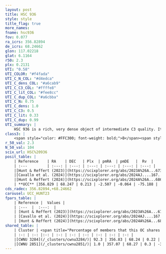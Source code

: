 ```yaml
---
layout: post
title: HSC 936
style: style
title_flag: true
more_names: 
fname: hsc936
fov: 0.077
ra_icrs: 356.82894
de_icrs: 68.24662
glon: 117.02218
glat: 6.1164
r50: 2.3
plx: 0.2131
UTI: "0.58"
UTI_COLOR: "#f4fada"
UTI_C_N_COL: "#d4edca"
UTI_C_dens_COL: "#a6cab9"
UTI_C_C3_COL: "#ffffe8"
UTI_C_lit_COL: "#fee8cc"
UTI_C_dup_COL: "#a6cbba"
UTI_C_N: 0.75
UTI_C_dens: 1.0
UTI_C_C3: 0.5
UTI_C_lit: 0.33
UTI_C_dup: 0.99
UTI_summary: |
    HSC 936 is a rich, very dense object of intermediate C3 quality. It was recently reported in the literature.This is a unique object, which shares a very small percentage of members with at least one previously reported entry.
class3: |
    <span style="color: #FFC300; font-weight: bold;">B</span><span style="color: #FFC300; font-weight: bold;">B</span>
r_50_val: 2.3
N_50_val: 104
scix_url: HSC%20936
posit_table: |
    | Reference    | RA    | DEC   | Plx  | pmRA  | pmDE   |  Rv  |
    | :---         | :---: | :---: | :---: | :---: | :---: | :---: |
    |[Hunt & Reffert (2023)](https://scixplorer.org/abs/2023A%26A...673A.114H) | 356.831 | 68.252 | 0.221 | -2.514 | -0.085 | -62.74 |
    |[Cavallo et al. (2024)](https://scixplorer.org/abs/2024AJ....167...12C) | 356.788 | 68.239 | 0.207 | -- | -- | -- |
    |[Hunt & Reffert (2024)](https://scixplorer.org/abs/2024A%26A...686A..42H) | 356.831 | 68.252 | 0.221 | -2.514 | -0.085 | -62.74 |
    | **UCC** |356.829 | 68.247 | 0.213 | -2.507 | -0.064 | -75.188 | 
cds_radec: 356.82894,+68.24662
carousel: UCC_HUNT23
fpars_table: |
    | Reference |  Values |
    | :---  |  :---:  |
    | [Hunt & Reffert (2023)](https://scixplorer.org/abs/2023A%26A...673A.114H) | `AV50=3.391, diffAV50=2.508, MOD50=13.096, logAge50=8.803` |
    | [Cavallo et al. (2024)](https://scixplorer.org/abs/2024AJ....167...12C) | `AV50=3.28, dMod50=12.52, logAge50=8.92, [Fe/H]50=-0.07` |
    | [Hunt & Reffert (2024)](https://scixplorer.org/abs/2024A%26A...686A..42H) | `MassJ=1219.50` |
shared_table: |
    | Cluster | <span title="Percentage of members that this OC shares with the ones listed">%</span>   | RA   | DEC   | Plx   | pmRA  | pmDE  | Rv | UTI |
    | :-: | :-: |:-: | :-: | :-: | :-: | :-: | :-: | :-: |
    |[CWNU 3284](/_clusters/cwnu3284/)| 92.3 | 356.83 | 68.24 | 0.22 | -2.5 | -0.07 | -75.19 |0.08 |
    |[CWNU 2851](/_clusters/cwnu2851/)| 1.0 | 357.07 | 68.27 | 0.3 | -3.03 | 0.09 | -50.76 |0.12 |
---
```

